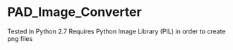 # PAD_Image_Converter
Tested in Python 2.7
Requires Python Image Library (PIL) in order to create png files
